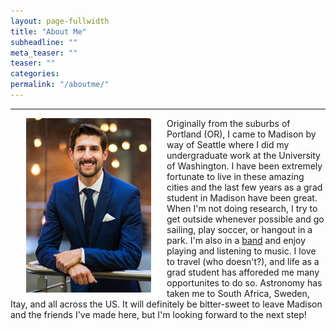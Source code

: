 ```yaml
---
layout: page-fullwidth
title: "About Me"
subheadline: ""
meta_teaser: ""
teaser: ""
categories:
permalink: "/aboutme/"
---
```

<!--more-->
<hr>
<img src="/local_files/aboutme.png" width="200" ALIGN="left" HSPACE="25" /> Originally from the suburbs of Portland (OR), I came to Madison by way of Seattle where I did my undergraduate work at the University of Washington.  I have been extremely fortunate to live in these amazing cities and the last few years as a grad student in Madison have been great.  When I'm not doing research, I try to get outside whenever possible and go sailing, play soccer, or hangout in a park.  I'm also in a <a href='http://www.thebegowatts.com/' target="blank">band</a> and enjoy playing and listening to music.  I love to travel (who doesn't?), and life as a grad student has afforeded me many opportunites to do so.  Astronomy has taken me to South Africa, Sweden, Itay, and all across the US.  It will definitely be bitter-sweet to leave Madison and the friends I've made here, but I'm looking forward to the next step!
